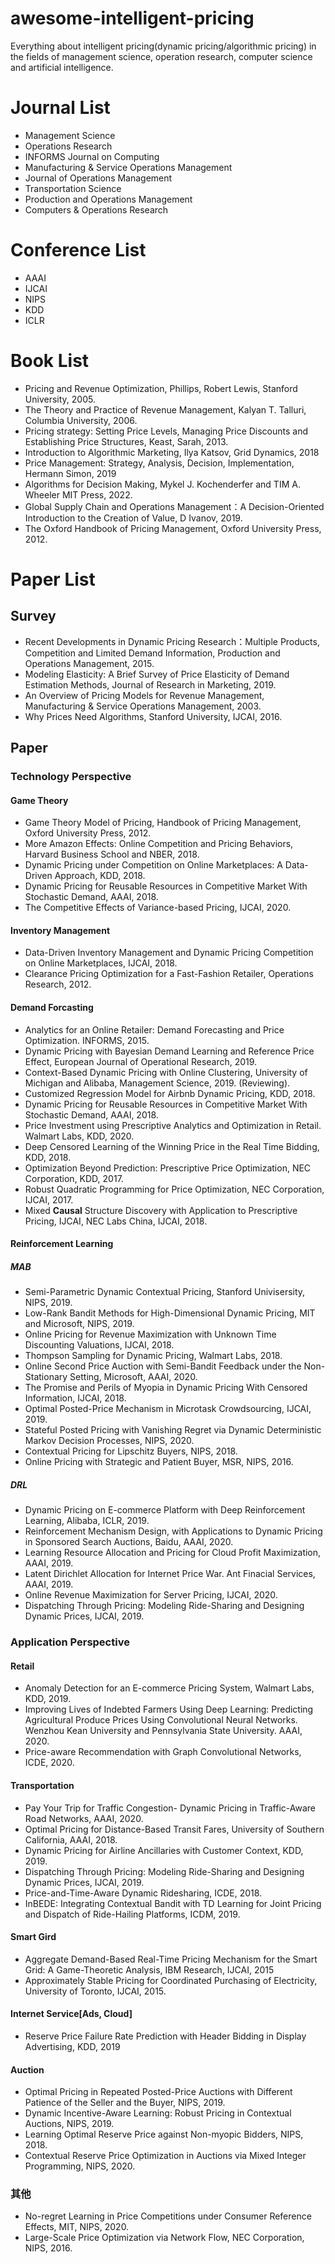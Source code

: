 # awesome-intelligent-pricing

Everything about intelligent pricing(dynamic pricing/algorithmic pricing) in the fields of management science, operation research, computer science and artificial intelligence.

# Journal List
* Management Science
* Operations Research
* INFORMS Journal on Computing
* Manufacturing & Service Operations Management
* Journal of Operations Management
* Transportation Science
* Production and Operations Management
* Computers & Operations Research


# Conference List
* AAAI
* IJCAI
* NIPS
* KDD
* ICLR

# Book List

* Pricing and Revenue Optimization, Phillips, Robert Lewis, Stanford University, 2005.
* The Theory and Practice of Revenue Management, Kalyan T. Talluri, Columbia University, 2006.
* Pricing strategy: Setting Price Levels, Managing Price Discounts and Establishing Price Structures, Keast, Sarah, 2013.
* Introduction to Algorithmic Marketing, Ilya Katsov, Grid Dynamics, 2018
* Price Management: Strategy, Analysis, Decision, Implementation, Hermann Simon, 2019
* Algorithms for Decision Making, Mykel J. Kochenderfer and TIM A. Wheeler MIT Press, 2022. 
* Global Supply Chain and Operations Management：A Decision-Oriented Introduction to the Creation of Value, D Ivanov, 2019.
* The Oxford Handbook of Pricing Management, Oxford University Press, 2012.

# Paper List
## Survey
* Recent Developments in Dynamic Pricing Research：Multiple Products, Competition and Limited Demand Information, Production and Operations Management, 2015.
* Modeling Elasticity: A Brief Survey of Price Elasticity of Demand Estimation Methods, Journal of Research in Marketing, 2019.
* An Overview of Pricing Models for Revenue Management, Manufacturing & Service Operations Management, 2003.
* Why Prices Need Algorithms, Stanford University, IJCAI, 2016.

## Paper

### Technology Perspective 
#### Game Theory
* Game Theory Model of Pricing, Handbook of Pricing Management, Oxford University Press, 2012.
* More Amazon Effects: Online Competition and Pricing Behaviors, Harvard Business School and NBER, 2018.
* Dynamic Pricing under Competition on Online Marketplaces: A Data-Driven Approach, KDD, 2018.
* Dynamic Pricing for Reusable Resources in Competitive Market With Stochastic Demand, AAAI, 2018.
* The Competitive Effects of Variance-based Pricing, IJCAI, 2020.

#### Inventory Management
* Data-Driven Inventory Management and Dynamic Pricing Competition on Online Marketplaces, IJCAI, 2018.
* Clearance Pricing Optimization for a Fast-Fashion Retailer, Operations Research, 2012.

#### Demand Forcasting
* Analytics for an Online Retailer: Demand Forecasting and Price Optimization. INFORMS, 2015.
* Dynamic Pricing with Bayesian Demand Learning and Reference Price Effect, European Journal of Operational Research, 2019.
* Context-Based Dynamic Pricing with Online Clustering, University of Michigan and Alibaba, Management Science, 2019. (Reviewing).
* Customized Regression Model for Airbnb Dynamic Pricing, KDD, 2018.
* Dynamic Pricing for Reusable Resources in Competitive Market With Stochastic Demand, AAAI, 2018.
* Price Investment using Prescriptive Analytics and Optimization in Retail. Walmart Labs, KDD, 2020.
* Deep Censored Learning of the Winning Price in the Real Time Bidding, KDD, 2018.
* Optimization Beyond Prediction: Prescriptive Price Optimization, NEC Corporation,  KDD, 2017.
* Robust Quadratic Programming for Price Optimization, NEC Corporation, IJCAI, 2017.
* Mixed **Causal** Structure Discovery with Application to Prescriptive Pricing, IJCAI, NEC Labs China, IJCAI, 2018.

#### Reinforcement Learning
##### MAB
* Semi-Parametric Dynamic Contextual Pricing, Stanford Univisersity, NIPS, 2019.
* Low-Rank Bandit Methods for High-Dimensional Dynamic Pricing, MIT and Microsoft, NIPS, 2019.
* Online Pricing for Revenue Maximization with Unknown Time Discounting Valuations, IJCAI, 2018.
* Thompson Sampling for Dynamic Pricing, Walmart Labs, 2018.
* Online Second Price Auction with Semi-Bandit Feedback under the Non-Stationary Setting, Microsoft, AAAI, 2020.
* The Promise and Perils of Myopia in Dynamic Pricing With Censored Information, IJCAI, 2018.
* Optimal Posted-Price Mechanism in Microtask Crowdsourcing, IJCAI, 2019.
* Stateful Posted Pricing with Vanishing Regret via Dynamic Deterministic Markov Decision Processes, NIPS, 2020.
* Contextual Pricing for Lipschitz Buyers, NIPS, 2018.
* Online Pricing with Strategic and Patient Buyer, MSR, NIPS, 2016.

##### DRL
* Dynamic Pricing on E-commerce Platform with Deep Reinforcement  Learning, Alibaba, ICLR, 2019.
* Reinforcement Mechanism Design, with Applications to Dynamic Pricing in Sponsored Search Auctions, Baidu, AAAI, 2020.
* Learning Resource Allocation and Pricing for Cloud Profit Maximization, AAAI, 2019.
* Latent Dirichlet Allocation for Internet Price War. Ant Finacial Services, AAAI, 2019.
* Online Revenue Maximization for Server Pricing, IJCAI, 2020.
* Dispatching Through Pricing: Modeling Ride-Sharing and Designing Dynamic Prices, IJCAI, 2019.

### Application Perspective
#### Retail
* Anomaly Detection for an E-commerce Pricing System, Walmart Labs, KDD, 2019.
* Improving Lives of Indebted Farmers Using Deep Learning: Predicting Agricultural Produce Prices Using Convolutional Neural Networks. Wenzhou Kean University and Pennsylvania State University. AAAI, 2020.
* Price-aware Recommendation with Graph Convolutional Networks, ICDE, 2020.


#### Transportation
* Pay Your Trip for Traffic Congestion- Dynamic Pricing in Traffic-Aware Road Networks, AAAI, 2020.
* Optimal Pricing for Distance-Based Transit Fares, University of Southern California, AAAI, 2018.
* Dynamic Pricing for Airline Ancillaries with Customer Context, KDD, 2019.
* Dispatching Through Pricing: Modeling Ride-Sharing and Designing Dynamic Prices, IJCAI, 2019.
* Price-and-Time-Aware Dynamic Ridesharing, ICDE, 2018.
* InBEDE: Integrating Contextual Bandit with TD Learning for Joint Pricing and Dispatch of Ride-Hailing Platforms, ICDM, 2019.

#### Smart Gird
* Aggregate Demand-Based Real-Time Pricing Mechanism for the Smart Grid: A Game-Theoretic Analysis, IBM Research, IJCAI, 2015
* Approximately Stable Pricing for Coordinated Purchasing of Electricity, University of Toronto, IJCAI, 2015.


#### Internet Service[Ads, Cloud]
* Reserve Price Failure Rate Prediction with Header Bidding in Display Advertising, KDD, 2019

#### Auction
* Optimal Pricing in Repeated Posted-Price Auctions with Different Patience of the Seller and the Buyer, NIPS, 2019.
* Dynamic Incentive-Aware Learning: Robust Pricing in Contextual Auctions, NIPS, 2019.
* Learning Optimal Reserve Price against Non-myopic Bidders, NIPS, 2018.
* Contextual Reserve Price Optimization in Auctions via Mixed Integer Programming, NIPS, 2020.


### 其他
* No-regret Learning in Price Competitions under Consumer Reference Effects, MIT, NIPS, 2020.
* Large-Scale Price Optimization via Network Flow, NEC Corporation, NIPS, 2016.
